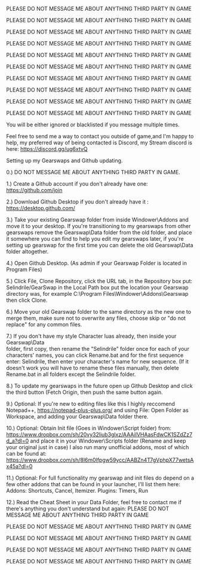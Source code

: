 PLEASE DO NOT MESSAGE ME ABOUT ANYTHING THIRD PARTY IN GAME

PLEASE DO NOT MESSAGE ME ABOUT ANYTHING THIRD PARTY IN GAME

PLEASE DO NOT MESSAGE ME ABOUT ANYTHING THIRD PARTY IN GAME

PLEASE DO NOT MESSAGE ME ABOUT ANYTHING THIRD PARTY IN GAME

PLEASE DO NOT MESSAGE ME ABOUT ANYTHING THIRD PARTY IN GAME

PLEASE DO NOT MESSAGE ME ABOUT ANYTHING THIRD PARTY IN GAME

PLEASE DO NOT MESSAGE ME ABOUT ANYTHING THIRD PARTY IN GAME

PLEASE DO NOT MESSAGE ME ABOUT ANYTHING THIRD PARTY IN GAME

PLEASE DO NOT MESSAGE ME ABOUT ANYTHING THIRD PARTY IN GAME

PLEASE DO NOT MESSAGE ME ABOUT ANYTHING THIRD PARTY IN GAME

You will be either ignored or blacklisted if you message multiple times.

Feel free to send me a way to contact you outside of game,and I'm happy to help, my preferred way of being contacted is Discord, my Stream discord is here: https://discord.gg/ug6xtvQ

Setting up my Gearswaps and Github updating.

0.) DO NOT MESSAGE ME ABOUT ANYTHING THIRD PARTY IN GAME.

1.) Create a Github account if you don't already have one: https://github.com/join

2.) Download Github Desktop if you don't already have it : https://desktop.github.com/

3.) Take your existing Gearswap folder from inside Windower\Addons and move it to your desktop.
    If you're transitioning to my gearswaps from other gearswaps remove the Gearswap\Data folder
    from the old folder, and place it somewhere you can find to help you edit my gearswaps later, if
    you're setting up gearswap for the first time you can delete the old Gearswap\Data folder
    altogether.
    
4.) Open Github Desktop. (As admin if your Gearswap Folder is located in Program Files)

5.) Click File, Clone Repository, click the URL tab, in the Repository box put: Selindrile/GearSwap
    in the Local Path box put the location your Gearswap directory was, for example
    C:\Program Files\Windower\Addons\Gearswap           then click Clone.
    
6.) Move your old Gearswap folder to the same directory as the new one to merge them,
    make sure not to overwrite any files, choose skip or "do not replace" for any common files.

7.) If you don't have my style Character luas already, then inside your Gearswap\Data\
	folder, first copy, then rename the "Selindrile" folder once for each of your
	characters' names, you can click Rename.bat and for the first sequence enter:
	Selindrile, then enter your character's name for new sequence. (If it doesn't work
	you will have to rename these files manually, then delete Rename.bat in all folders
	except the Selindrile folder.
	

8.) To update my gearswaps in the future open up Github Desktop and click the third button (Fetch Origin, then
    push the same button again.
	
9.) Optional: If you're new to editing files like this I highly reccomend Notepad++, https://notepad-plus-plus.org/
    and using File: Open Folder as Workspace, and adding your Gearswap\Data folder there.
  
10.) Optional: Obtain Init file (Goes in Windower\Script folder) from:
    https://www.dropbox.com/sh/20vy32liub3glxz/AAAiIVHAasFdwCK1SZdZz7d_a?dl=0
	and place it in your Windower\Scripts folder (Rename and keep your
	original just in case) I also run many unofficial addons, most of which can be found at:
	https://www.dropbox.com/sh/8l6m0lfpgw59ycc/AABZn4T7gVphpX77wetsAx45a?dl=0
    
11.) Optional: For full functionality my gearswap and init files do depend on a few other addons that can
    be found in your launcher, I'll list them here: Addons: Shortcuts, Cancel, Itemizer. Plugins: Timers, Run

12.) Read the Cheat Sheet in your Data Folder, feel free to contact me if there's anything you don't understand but again:
PLEASE DO NOT MESSAGE ME ABOUT ANYTHING THIRD PARTY IN GAME

PLEASE DO NOT MESSAGE ME ABOUT ANYTHING THIRD PARTY IN GAME

PLEASE DO NOT MESSAGE ME ABOUT ANYTHING THIRD PARTY IN GAME

PLEASE DO NOT MESSAGE ME ABOUT ANYTHING THIRD PARTY IN GAME

PLEASE DO NOT MESSAGE ME ABOUT ANYTHING THIRD PARTY IN GAME
